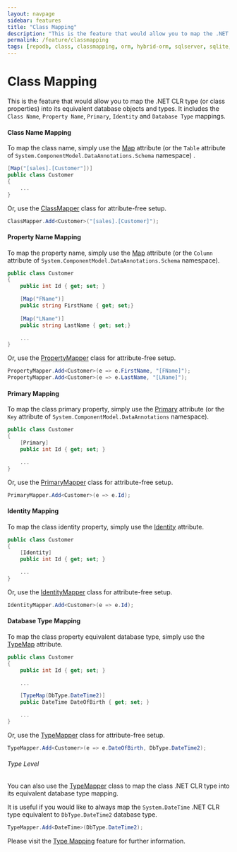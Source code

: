 ```yaml
---
layout: navpage
sidebar: features
title: "Class Mapping"
description: "This is the feature that would allow you to map the .NET CLR type (or class properties) into its equivalent database objects and types."
permalink: /feature/classmapping
tags: [repodb, class, classmapping, orm, hybrid-orm, sqlserver, sqlite, mysql, postgresql]
---
```


# Class Mapping

This is the feature that would allow you to map the .NET CLR type (or class properties) into its equivalent database objects and types. It includes the `Class Name`, `Property Name`, `Primary`, `Identity` and `Database Type` mappings.

#### Class Name Mapping

To map the class name, simply use the [Map](/attribute/map) attribute (or the `Table` attribute of `System.ComponentModel.DataAnnotations.Schema` namespace) .

```csharp
[Map("[sales].[Customer"])]
public class Customer
{
    ...
}
```

Or, use the [ClassMapper](/mapper/classmapper) class for attribute-free setup.

```csharp
ClassMapper.Add<Customer>("[sales].[Customer]");
```

#### Property Name Mapping

To map the property name, simply use the [Map](/attribute/map) attribute (or the `Column` attribute of `System.ComponentModel.DataAnnotations.Schema` namespace).

```csharp
public class Customer
{
    public int Id { get; set; }

    [Map("FName")]
    public string FirstName { get; set;}
    
    [Map("LName")]
    public string LastName { get; set;}

    ...
}
```

Or, use the [PropertyMapper](/mapper/propertymapper) class for attribute-free setup.

```csharp
PropertyMapper.Add<Customer>(e => e.FirstName, "[FName]");
PropertyMapper.Add<Customer>(e => e.LastName, "[LName]");
```

#### Primary Mapping

To map the class primary property, simply use the [Primary](/attribute/primary) attribute (or the `Key` attribute of `System.ComponentModel.DataAnnotations` namespace).

```csharp
public class Customer
{
    [Primary]
    public int Id { get; set; }

    ...
}
```

Or, use the [PrimaryMapper](/mapper/primarymapper) class for attribute-free setup.

```csharp
PrimaryMapper.Add<Customer>(e => e.Id);
```

#### Identity Mapping

To map the class identity property, simply use the [Identity](/attribute/identity) attribute.

```csharp
public class Customer
{
    [Identity]
    public int Id { get; set; }

    ...
}
```

Or, use the [IdentityMapper](/mapper/identitymapper) class for attribute-free setup.

```csharp
IdentityMapper.Add<Customer>(e => e.Id);
```

#### Database Type Mapping

To map the class property equivalent database type, simply use the [TypeMap](/attribute/typemap) attribute.

```csharp
public class Customer
{
    public int Id { get; set; }

    ...

    [TypeMap(DbType.DateTime2)]
    public DateTime DateOfBirth { get; set; }

    ...
}
```

Or, use the [TypeMapper](/mapper/typemapper) class for attribute-free setup.

```csharp
TypeMapper.Add<Customer>(e => e.DateOfBirth, DbType.DateTime2);
```

###### Type Level

You can also use the [TypeMapper](/mapper/typemapper) class to map the class .NET CLR type into its equivalent database type mapping.

It is useful if you would like to always map the `System.DateTime` .NET CLR type equivalent to `DbType.DateTime2` database type.

```csharp
TypeMapper.Add<DateTime>(DbType.DateTime2);
```

Please visit the [Type Mapping](/feature/typemapping) feature for further information.